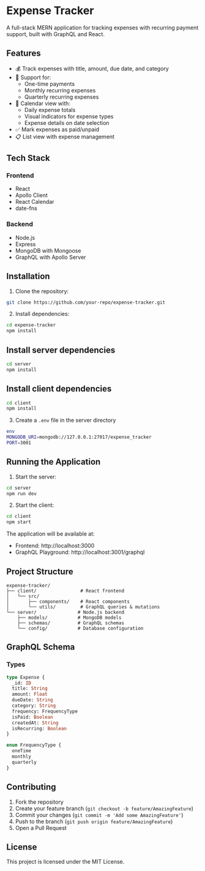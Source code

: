 # Expense Tracker

A full-stack MERN application for tracking expenses with recurring payment support, built with GraphQL and React.

## Features

- 💰 Track expenses with title, amount, due date, and category
- 🔄 Support for:
  - One-time payments
  - Monthly recurring expenses
  - Quarterly recurring expenses
- 📅 Calendar view with:
  - Daily expense totals
  - Visual indicators for expense types
  - Expense details on date selection
- ✅ Mark expenses as paid/unpaid
- 📋 List view with expense management

## Tech Stack

### Frontend
- React
- Apollo Client
- React Calendar
- date-fns

### Backend
- Node.js
- Express
- MongoDB with Mongoose
- GraphQL with Apollo Server

## Installation

1. Clone the repository:

```bash
git clone https://github.com/your-repo/expense-tracker.git
```
2. Install dependencies:

```bash
cd expense-tracker
npm install
```

## Install server dependencies
```bash
cd server
npm install
```

## Install client dependencies
```bash
cd client
npm install
```

3. Create a `.env` file in the server directory

```bash
env
MONGODB_URI=mongodb://127.0.0.1:27017/expense_tracker
PORT=3001
```

## Running the Application

1. Start the server:

```bash
cd server
npm run dev
```

2. Start the client:

```bash
cd client
npm start
```

The application will be available at:
- Frontend: http://localhost:3000
- GraphQL Playground: http://localhost:3001/graphql

## Project Structure
```
expense-tracker/
├── client/                # React frontend
│   └── src/
│       ├── components/    # React components
│       └── utils/         # GraphQL queries & mutations
└── server/               # Node.js backend
    ├── models/           # MongoDB models
    ├── schemas/          # GraphQL schemas
    └── config/           # Database configuration
```

## GraphQL Schema

### Types
```graphql
type Expense {
  _id: ID
  title: String
  amount: Float
  dueDate: String
  category: String
  frequency: FrequencyType
  isPaid: Boolean
  createdAt: String
  isRecurring: Boolean
}

enum FrequencyType {
  oneTime
  monthly
  quarterly
}
```

## Contributing

1. Fork the repository
2. Create your feature branch (`git checkout -b feature/AmazingFeature`)
3. Commit your changes (`git commit -m 'Add some AmazingFeature'`)
4. Push to the branch (`git push origin feature/AmazingFeature`)
5. Open a Pull Request

## License

This project is licensed under the MIT License.
